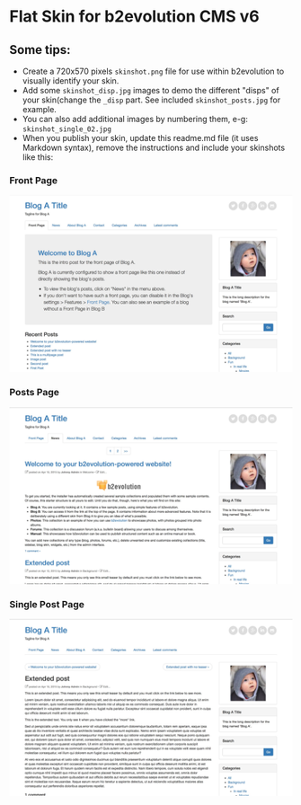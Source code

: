 # Flat Skin for b2evolution CMS v6

## Some tips:

- Create a 720x570 pixels `skinshot.png` file for use within b2evolution to visually identify your skin.
- Add some `skinshot_disp.jpg` images to demo the different "disps" of your skin(change the `_disp` part. See included `skinshot_posts.jpg` for example. 
- You can also add additional images by numbering them, e-g: `skinshot_single_02.jpg`
- When you publish your skin, update this readme.md file (it uses Markdown syntax), remove the instructions and include your skinshots like this:

### Front Page

![disp=front](skinshot_front.jpg)

### Posts Page

![disp=posts](skinshot_posts.jpg)

### Single Post Page

![disp=single](skinshot_single.jpg)
